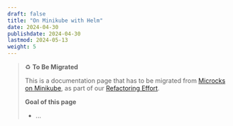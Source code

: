 ```yaml
---
draft: false
title: "On Minikube with Helm"
date: 2024-04-30
publishdate: 2024-04-30
lastmod: 2024-05-13
weight: 5
---
```


> ♻️ **To Be Migrated**
>
> This is a documentation page that has to be migrated from [Microcks on Minikube](https://microcks.io/blog/microcks-on-minikube/), as part of our [Refactoring Effort](https://github.com/microcks/microcks.io/issues/81).
> 
> **Goal of this page**
> * ...